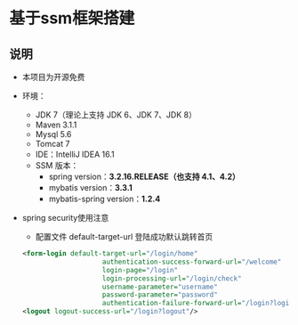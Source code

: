 # 基于ssm框架搭建

## 说明
- 本项目为开源免费

- 环境：
    - JDK 7（理论上支持 JDK 6、JDK 7、JDK 8）
    - Maven 3.1.1
    - Mysql 5.6
    - Tomcat 7
    - IDE：IntelliJ IDEA 16.1
    - SSM 版本：
        - spring version：**3.2.16.RELEASE（也支持 4.1、4.2）**
        - mybatis version：**3.3.1**
        - mybatis-spring version：**1.2.4**
        
- spring security使用注意
    - 配置文件
    default-target-url 登陆成功默认跳转首页
    
    ```xml
    <form-login default-target-url="/login/home"
                        authentication-success-forward-url="/welcome"
                        login-page="/login"
                        login-processing-url="/login/check"
                        username-parameter="username"
                        password-parameter="password"
                        authentication-failure-forward-url="/login?login_error=t"/>
    <logout logout-success-url="/login?logout"/>
    ```



